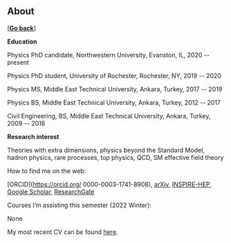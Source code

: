 ## About

\[[__Go back__](https://kagsimsek.github.io)\]

**Education**

Physics PhD candidate, Northwestern University, Evanston, IL, 2020 -- present

Physics PhD student, University of Rochester, Rochester, NY, 2019 -- 2020

Physics MS, Middle East Technical University, Ankara, Turkey, 2017 -- 2019

Physics BS, Middle East Technical University, Ankara, Turkey, 2012 -- 2017

Civil Engineering, BS, Middle East Technical University, Ankara, Turkey, 2009 -- 2016

**Research interest**

Theories with extra dimensions, physics beyond the Standard Model, hadron physics, rare processes, top physics, QCD, SM effective field theory

How to find me on the web:

[ORCID](https://orcid.org/
0000-0003-1741-8908), [arXiv](https://arxiv.org/a/simsek_k_1.html), [INSPIRE-HEP](https://inspirehep.net/literature?sort=mostrecent&size=25&page=1&q=a%20K.Simsek.2), [Google Scholar](https://scholar.google.com/citations?hl=en&user=XZGHBbcAAAAJ), [ResearchGate](https://www.researchgate.net/profile/Kagan-Simsek)

Courses I’m assisting this semester (2022 Winter):

None

My most recent CV can be found [here](./files/cv/ksimsek_cv_en.pdf).
